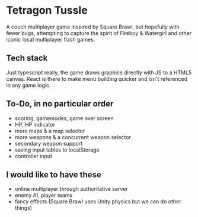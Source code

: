 # Tetragon Tussle

A couch multiplayer game inspired by Square Brawl, but hopefully with fewer bugs, attempting to capture the spirit of Fireboy & Watergirl and other iconic local multiplayer flash games.

## Tech stack

Just typescript really, the game draws graphics directly with JS to a HTML5 canvas. React is there to make menu building quicker and isn't referenced in any game logic.

## To-Do, in no particular order

- scoring, gamemodes, game over screen
- HP, HP indicator
- more maps & a map selector
- more weapons & a concurrent weapon selector
- secondary weapon support
- saving input tables to localStorage
- controller input

## I would like to have these

- online multiplayer through authoritative server
- enemy AI, player teams
- fancy effects (Square Brawl uses Unity physics but we can do other things)